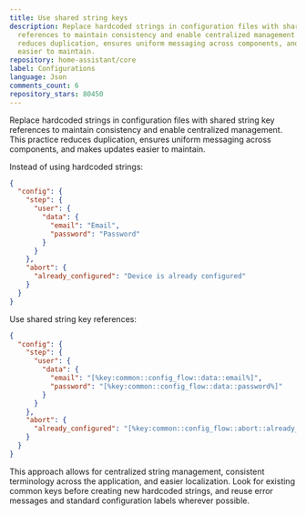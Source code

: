 ```yaml
---
title: Use shared string keys
description: Replace hardcoded strings in configuration files with shared string key
  references to maintain consistency and enable centralized management. This practice
  reduces duplication, ensures uniform messaging across components, and makes updates
  easier to maintain.
repository: home-assistant/core
label: Configurations
language: Json
comments_count: 6
repository_stars: 80450
---
```


Replace hardcoded strings in configuration files with shared string key references to maintain consistency and enable centralized management. This practice reduces duplication, ensures uniform messaging across components, and makes updates easier to maintain.

Instead of using hardcoded strings:
```json
{
  "config": {
    "step": {
      "user": {
        "data": {
          "email": "Email",
          "password": "Password"
        }
      }
    },
    "abort": {
      "already_configured": "Device is already configured"
    }
  }
}
```

Use shared string key references:
```json
{
  "config": {
    "step": {
      "user": {
        "data": {
          "email": "[%key:common::config_flow::data::email%]",
          "password": "[%key:common::config_flow::data::password%]"
        }
      }
    },
    "abort": {
      "already_configured": "[%key:common::config_flow::abort::already_configured_device%]"
    }
  }
}
```

This approach allows for centralized string management, consistent terminology across the application, and easier localization. Look for existing common keys before creating new hardcoded strings, and reuse error messages and standard configuration labels wherever possible.